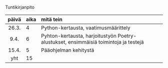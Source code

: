 Tuntikirjanpito

| päivä | aika | mitä tein  |
| :----:|:-----| :-----|
| 26.3. | 4    | Python-kertausta, vaatimusmäärittely |
| 9.4. | 6    | Pyhton-kertausta, harjoitustyön Poetry-alustukset, ensimmäisiä toimintoja ja testejä|
| 15.4. | 5    | Pääohjelman kehitystä |
|  yht  | 15    |
